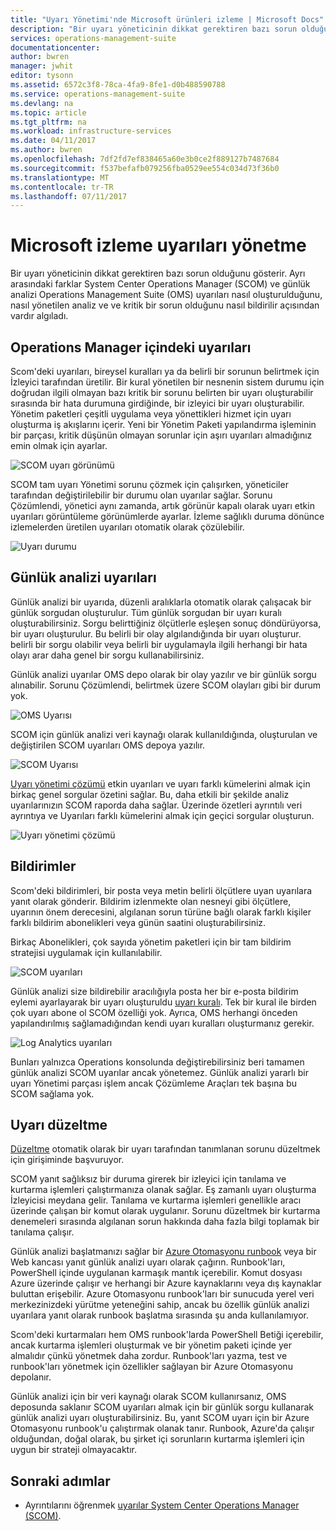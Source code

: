 ```yaml
---
title: "Uyarı Yönetimi'nde Microsoft ürünleri izleme | Microsoft Docs"
description: "Bir uyarı yöneticinin dikkat gerektiren bazı sorun olduğunu gösterir.  Bu makalede uyarıları nasıl oluşturulduğunu ve System Center Operations Manager (SCOM) ve günlük analizi yönetilen farklar açıklar ve karma uyarı Yönetimi stratejisi iki ürünün yararlanarak, en iyi yöntemler sağlar."
services: operations-management-suite
documentationcenter: 
author: bwren
manager: jwhit
editor: tysonn
ms.assetid: 6572c3f8-78ca-4fa9-8fe1-d0b488590788
ms.service: operations-management-suite
ms.devlang: na
ms.topic: article
ms.tgt_pltfrm: na
ms.workload: infrastructure-services
ms.date: 04/11/2017
ms.author: bwren
ms.openlocfilehash: 7df2fd7ef838465a60e3b0ce2f889127b7487684
ms.sourcegitcommit: f537befafb079256fba0529ee554c034d73f36b0
ms.translationtype: MT
ms.contentlocale: tr-TR
ms.lasthandoff: 07/11/2017
---
```

# <a name="managing-alerts-with-microsoft-monitoring"></a>Microsoft izleme uyarıları yönetme
Bir uyarı yöneticinin dikkat gerektiren bazı sorun olduğunu gösterir.  Ayrı arasındaki farklar System Center Operations Manager (SCOM) ve günlük analizi Operations Management Suite (OMS) uyarıları nasıl oluşturulduğunu, nasıl yönetilen analiz ve ve kritik bir sorun olduğunu nasıl bildirilir açısından vardır algıladı.

## <a name="alerts-in-operations-manager"></a>Operations Manager içindeki uyarıları
Scom'deki uyarıları, bireysel kuralları ya da belirli bir sorunun belirtmek için İzleyici tarafından üretilir.  Bir kural yönetilen bir nesnenin sistem durumu için doğrudan ilgili olmayan bazı kritik bir sorunu belirten bir uyarı oluşturabilir sırasında bir hata durumuna girdiğinde, bir izleyici bir uyarı oluşturabilir.  Yönetim paketleri çeşitli uygulama veya yönettikleri hizmet için uyarı oluşturma iş akışlarını içerir.  Yeni bir Yönetim Paketi yapılandırma işleminin bir parçası, kritik düşünün olmayan sorunlar için aşırı uyarıları almadığınız emin olmak için ayarlar.

![SCOM uyarı görünümü](media/operations-management-suite-monitoring-alerts/scom-alert-view.png)

SCOM tam uyarı Yönetimi sorunu çözmek için çalışırken, yöneticiler tarafından değiştirilebilir bir durumu olan uyarılar sağlar.  Sorunu Çözümlendi, yönetici aynı zamanda, artık görünür kapalı olarak uyarı etkin uyarıları görüntüleme görünümlerde ayarlar.  İzleme sağlıklı duruma dönünce izlemelerden üretilen uyarıları otomatik olarak çözülebilir.

![Uyarı durumu](media/operations-management-suite-monitoring-alerts/scom-alert-status.png)

## <a name="alerts-in-log-analytics"></a>Günlük analizi uyarıları
Günlük analizi bir uyarıda, düzenli aralıklarla otomatik olarak çalışacak bir günlük sorgudan oluşturulur.  Tüm günlük sorgudan bir uyarı kuralı oluşturabilirsiniz.  Sorgu belirttiğiniz ölçütlerle eşleşen sonuç döndürüyorsa, bir uyarı oluşturulur.  Bu belirli bir olay algılandığında bir uyarı oluşturur. belirli bir sorgu olabilir veya belirli bir uygulamayla ilgili herhangi bir hata olayı arar daha genel bir sorgu kullanabilirsiniz.

Günlük analizi uyarılar OMS depo olarak bir olay yazılır ve bir günlük sorgu alınabilir.  Sorunu Çözümlendi, belirtmek üzere SCOM olayları gibi bir durum yok.

![OMS Uyarısı](media/operations-management-suite-monitoring-alerts/oms-alert.png)

SCOM için günlük analizi veri kaynağı olarak kullanıldığında, oluşturulan ve değiştirilen SCOM uyarıları OMS depoya yazılır.  

![SCOM Uyarısı](media/operations-management-suite-monitoring-alerts/scom-alert.png)

[Uyarı yönetimi çözümü](http://technet.microsoft.com/library/mt484092.aspx) etkin uyarıları ve uyarı farklı kümelerini almak için birkaç genel sorgular özetini sağlar.  Bu, daha etkili bir şekilde analiz uyarılarınızın SCOM raporda daha sağlar.  Üzerinde özetleri ayrıntılı veri ayrıntıya ve Uyarıları farklı kümelerini almak için geçici sorgular oluşturun.

![Uyarı yönetimi çözümü](media/operations-management-suite-monitoring-alerts/alert-management.png)

## <a name="notifications"></a>Bildirimler
Scom'deki bildirimleri, bir posta veya metin belirli ölçütlere uyan uyarılara yanıt olarak gönderir.  Bildirim izlenmekte olan nesneyi gibi ölçütlere, uyarının önem derecesini, algılanan sorun türüne bağlı olarak farklı kişiler farklı bildirim abonelikleri veya günün saatini oluşturabilirsiniz.

Birkaç Abonelikleri, çok sayıda yönetim paketleri için bir tam bildirim stratejisi uygulamak için kullanılabilir.

![SCOM uyarıları](media/operations-management-suite-monitoring-alerts/alerts-overview-scom.png)

Günlük analizi size bildirebilir aracılığıyla posta her bir e-posta bildirim eylemi ayarlayarak bir uyarı oluşturuldu [uyarı kuralı](http://technet.microsoft.com/library/mt614775.aspx).  Tek bir kural ile birden çok uyarı abone ol SCOM özelliği yok.  Ayrıca, OMS herhangi önceden yapılandırılmış sağlamadığından kendi uyarı kuralları oluşturmanız gerekir.

![Log Analytics uyarıları](media/operations-management-suite-monitoring-alerts/alerts-overview-oms.png)

Bunları yalnızca Operations konsolunda değiştirebilirsiniz beri tamamen günlük analizi SCOM uyarılar ancak yönetemez.  Günlük analizi yararlı bir uyarı Yönetimi parçası işlem ancak Çözümleme Araçları tek başına bu SCOM sağlama yok.

## <a name="alert-remediation"></a>Uyarı düzeltme
[Düzeltme](http://technet.microsoft.com/library/mt614775.aspx) otomatik olarak bir uyarı tarafından tanımlanan sorunu düzeltmek için girişiminde başvuruyor.

SCOM yanıt sağlıksız bir duruma girerek bir izleyici için tanılama ve kurtarma işlemleri çalıştırmanıza olanak sağlar.  Eş zamanlı uyarı oluşturma İzleyicisi meydana gelir.  Tanılama ve kurtarma işlemleri genellikle aracı üzerinde çalışan bir komut olarak uygulanır.  Sorunu düzeltmek bir kurtarma denemeleri sırasında algılanan sorun hakkında daha fazla bilgi toplamak bir tanılama çalışır.

Günlük analizi başlatmanızı sağlar bir [Azure Otomasyonu runbook](https://azure.microsoft.com/documentation/services/automation/) veya bir Web kancası yanıt günlük analizi uyarı olarak çağırın.  Runbook'ları, PowerShell içinde uygulanan karmaşık mantık içerebilir.  Komut dosyası Azure üzerinde çalışır ve herhangi bir Azure kaynaklarını veya dış kaynaklar buluttan erişebilir.  Azure Otomasyonu runbook'ları bir sunucuda yerel veri merkezinizdeki yürütme yeteneğini sahip, ancak bu özellik günlük analizi uyarılara yanıt olarak runbook başlatma sırasında şu anda kullanılamıyor.

Scom'deki kurtarmaları hem OMS runbook'larda PowerShell Betiği içerebilir, ancak kurtarma işlemleri oluşturmak ve bir yönetim paketi içinde yer almalıdır çünkü yönetmek daha zordur.  Runbook'ları yazma, test ve runbook'ları yönetmek için özellikler sağlayan bir Azure Otomasyonu depolanır.

Günlük analizi için bir veri kaynağı olarak SCOM kullanırsanız, OMS deposunda saklanır SCOM uyarıları almak için bir günlük sorgu kullanarak günlük analizi uyarı oluşturabilirsiniz.  Bu, yanıt SCOM uyarı için bir Azure Otomasyonu runbook'u çalıştırmak olanak tanır.  Runbook, Azure'da çalışır olduğundan, doğal olarak, bu şirket içi sorunların kurtarma işlemleri için uygun bir strateji olmayacaktır.

## <a name="next-steps"></a>Sonraki adımlar
* Ayrıntılarını öğrenmek [uyarılar System Center Operations Manager (SCOM)](https://technet.microsoft.com/library/hh212913.aspx).

